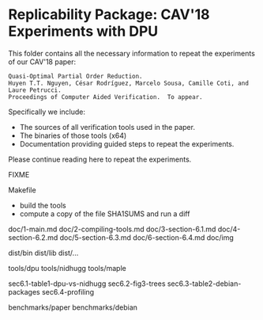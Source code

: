 Replicability Package: CAV'18 Experiments with DPU
==================================================

This folder contains all the necessary information to repeat the experiments of
our CAV'18 paper:

```
Quasi-Optimal Partial Order Reduction.
Huyen T.T. Nguyen, César Rodríguez, Marcelo Sousa, Camille Coti, and Laure Petrucci.
Proceedings of Computer Aided Verification.  To appear.
```

Specifically we include:

* The sources of all verification tools used in the paper.
* The binaries of those tools (x64)
* Documentation providing guided steps to repeat the experiments.


Please continue reading here to repeat the experiments.


FIXME


Makefile
- build the tools
- compute a copy of the file SHA1SUMS and run a diff

doc/1-main.md
doc/2-compiling-tools.md
doc/3-section-6.1.md
doc/4-section-6.2.md
doc/5-section-6.3.md
doc/6-section-6.4.md
doc/img

dist/bin
dist/lib
dist/...

tools/dpu
tools/nidhugg
tools/maple

sec6.1-table1-dpu-vs-nidhugg
sec6.2-fig3-trees
sec6.3-table2-debian-packages
sec6.4-profiling

benchmarks/paper
benchmarks/debian
